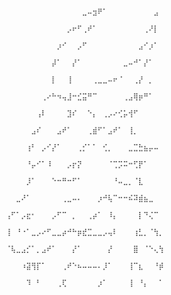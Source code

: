 ⠀⠀⠀⠀⠀⠀⠀⠀⠀⠀⠀⠀⠀⠀⠀⠀⠀⠀⠀⠀⠀⠀⠀⠀⣀⠤⣲⠟⠁⠀⠀⠀⠀⠀⠀⠀⠀⠀⣠⠀⠀⠀⠀⠀⠀⠀⠀⠀⠀⠀
⠀⠀⠀⠀⠀⠀⠀⠀⠀⠀⠀⠀⠀⠀⠀⠀⠀⠀⠀⠀⠀⡠⠖⠋⢀⠞⠁⠀⠀⠀⠀⠀⠀⠀⠀⠀⢀⠜⡇⠀⠀⠀⠀⠀⠀⠀⠀⠀⠀⠀
⠀⠀⠀⠀⠀⠀⠀⠀⠀⠀⠀⠀⠀⠀⠀⠀⠀⠀⠀⡰⠊⠀⠀⡠⠋⠀⠀⠀⠀⠀⠀⠀⠀⠀⠀⣠⠊⡰⠁⠀⠀⠀⠀⠀⠀⠀⠀⠀⠀⠀
⠀⠀⠀⠀⠀⠀⠀⠀⠀⠀⠀⠀⠀⠀⠀⠀⠀⠀⡼⠁⠀⠀⡜⠁⠀⠀⠀⠀⠀⠀⠀⠀⣀⠤⠚⠁⡜⠁⠀⠀⠀⠀⠀⠀⠀⠀⠀⠀⠀⠀
⠀⠀⠀⠀⠀⠀⠀⠀⠀⠀⠀⠀⠀⠀⠀⠀⠀⠀⡇⠀⠀⢸⠀⠀⠀⠀⢀⣀⣀⠤⠖⠈⠀⠀⢀⡜⠀⡀⠀⠀⠀⠀⠀⠀⠀⠀⠀⠀⠀⠀
⠀⠀⠀⠀⠀⠀⠀⠀⠀⠀⠀⠀⠀⠀⠀⠀⢀⠔⠓⠲⢤⣸⠒⣊⣭⠛⠉⠀⠀⠀⠀⠀⢀⣠⢿⡶⠛⠁⠀⠀⠀⠀⠀⠀⠀⠀⠀⠀⠀⠀
⠀⠀⠀⠀⠀⠀⠀⠀⠀⠀⠀⠀⠀⠀⠀⢠⠇⠀⠀⠀⠀⣹⠎⠀⠀⠑⡄⠀⢀⡠⠔⢊⡥⢺⠋⠀⠀⠀⠀⠀⠀⠀⠀⠀⠀⠀⠀⠀⠀⠀
⠀⠀⠀⠀⠀⠀⠀⠀⠀⠀⠀⠀⠀⠀⣠⠎⠀⠀⠀⣠⠞⠁⠀⠀⠀⢀⣾⠋⠁⣠⠞⠁⠀⢸⡀⠀⠀⠀⠀⠀⠀⠀⠀⠀⠀⠀⠀⠀⠀⠀
⠀⠀⠀⠀⠀⠀⠀⠀⠀⠀⠀⠀⠀⢰⠃⠀⡠⠊⡜⠁⠀⠀⠀⢀⡊⠁⠁⠀⢊⡀⠀⠀⠀⣀⣉⣓⣦⡤⠤⠀⠀⠀⠀⠀⠀⠀⠀⠀⠀⠀
⠀⠀⠀⠀⠀⠀⠀⠀⠀⠀⠀⠀⠀⠘⡤⠊⠁⠸⠀⠀⠀⡠⡖⡝⠀⠀⠀⠀⠀⠈⢉⡩⠭⠒⢋⡟⠁⠀⠀⠀⠀⠀⠀⠀⠀⠀⠀⠀⠀⠀
⠀⠀⠀⠀⠀⠀⠀⠀⠀⠀⠀⠀⠀⡸⠁⠀⠀⠀⠑⠒⠛⠒⠋⠁⠀⠀⠀⠀⠀⠀⠘⠤⣀⡀⠈⣇⠀⠀⠀⠀⠀⠀⠀⠀⠀⠀⠀⠀⠀⠀
⠀⠀⠀⠀⠀⠀⠀⠀⠀⠀⠀⣀⠜⠁⠀⠀⠀⠀⠀⠀⢀⣀⠤⠄⠀⠀⠀⡰⠚⢧⠉⠒⠒⠮⠽⣾⣦⣀⠀⠀⠀⠀⠀⠀⠀⠀⠀⠀⠀⠀
⠀⠀⠀⠀⠀⠀⠀⠀⠀⢠⠋⠁⡠⣖⠂⠀⠀⠀⡠⠋⠉⠀⡀⠀⠀⢀⡴⠁⠀⠸⡄⠀⠀⠀⠀⡇⠙⢌⠉⠀⠀⠀⠀⠀⠀⠀⠀⠀⠀⠀
⠀⠀⠀⠀⠀⠀⠀⠀⠀⢸⠀⠘⠐⠁⣀⡠⠔⠋⣀⣀⡴⠚⠓⡶⣞⣉⣀⣀⡠⢤⠇⠀⠀⠀⢰⣃⡀⠈⢳⡀⠀⠀⠀⠀⠀⠀⠀⠀⠀⠀
⠀⠀⠀⠀⠀⠀⠀⠀⠀⠈⢧⣀⣠⡊⠁⡀⣠⠞⠁⠀⠀⠀⡜⠁⠀⠀⠀⠀⠀⡜⠀⠀⠀⠀⣿⠀⠈⠑⢄⢳⠀⠀⠀⠀⠀⠀⠀⠀⠀⠀
⠀⠀⠀⠀⠀⠀⠀⠀⠀⠀⠀⠀⠰⣽⢻⡏⠁⠀⠀⠀⢀⠞⠑⠦⠤⠤⠤⠄⡸⠁⠀⠀⠀⢸⠉⣆⠀⠀⠘⡾⠀⠀⠀⠀⠀⠀⠀⠀⠀⠀
⠀⠀⠀⠀⠀⠀⠀⠀⠀⠀⠀⠀⠀⠹⠀⠃⠀⠀⠀⢀⢏⠀⠀⠀⠀⠀⠀⡰⠁⠀⠀⠀⠀⢸⠀⠘⡄⠀⠀⠁⠀⠀⠀⠀⠀⠀⠀⠀⠀⠀
